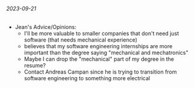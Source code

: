######  2023-09-21



- Jean's Advice/Opinions:
	- I'll be more valuable to smaller companies that don't need just software (that needs mechanical experience)
	- believes that my software engineering internships are more important than the degree saying "mechanical and mechatronics"
	- Maybe I can drop the "mechanical" part of my degree in the resume?
	- Contact Andreas Campan since he is trying to transition from software engineering to something more electrical


